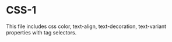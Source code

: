 # CSS-1
This file includes css color, text-align, text-decoration, text-variant properties with tag selectors.
